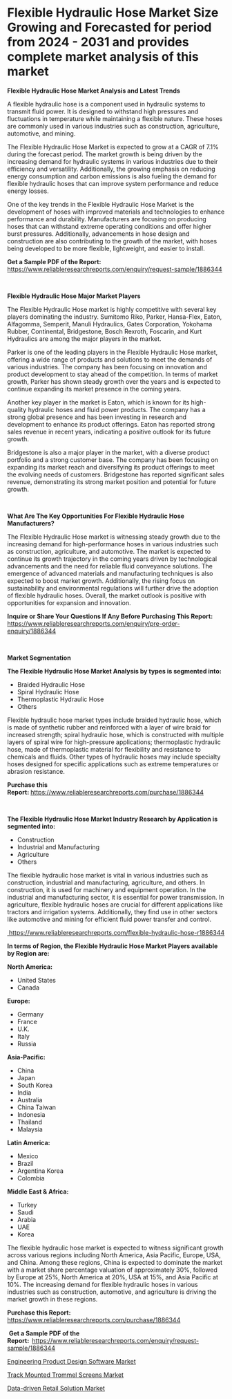 <p><h1>Flexible Hydraulic Hose Market Size Growing and Forecasted for period from 2024 - 2031 and provides complete market analysis of this market</h1></p><p><strong>Flexible Hydraulic Hose Market Analysis and Latest Trends</strong></p>
<p><p>A flexible hydraulic hose is a component used in hydraulic systems to transmit fluid power. It is designed to withstand high pressures and fluctuations in temperature while maintaining a flexible nature. These hoses are commonly used in various industries such as construction, agriculture, automotive, and mining.</p><p>The Flexible Hydraulic Hose Market is expected to grow at a CAGR of 7.1% during the forecast period. The market growth is being driven by the increasing demand for hydraulic systems in various industries due to their efficiency and versatility. Additionally, the growing emphasis on reducing energy consumption and carbon emissions is also fueling the demand for flexible hydraulic hoses that can improve system performance and reduce energy losses.</p><p>One of the key trends in the Flexible Hydraulic Hose Market is the development of hoses with improved materials and technologies to enhance performance and durability. Manufacturers are focusing on producing hoses that can withstand extreme operating conditions and offer higher burst pressures. Additionally, advancements in hose design and construction are also contributing to the growth of the market, with hoses being developed to be more flexible, lightweight, and easier to install.</p></p>
<p><strong>Get a Sample PDF of the Report:&nbsp;</strong> <a href="https://www.reliableresearchreports.com/enquiry/request-sample/1886344">https://www.reliableresearchreports.com/enquiry/request-sample/1886344</a></p>
<p>&nbsp;</p>
<p><strong>Flexible Hydraulic Hose Major Market Players</strong></p>
<p><p>The Flexible Hydraulic Hose market is highly competitive with several key players dominating the industry. Sumitomo Riko, Parker, Hansa-Flex, Eaton, Alfagomma, Semperit, Manuli Hydraulics, Gates Corporation, Yokohama Rubber, Continental, Bridgestone, Bosch Rexroth, Foscarin, and Kurt Hydraulics are among the major players in the market.</p><p>Parker is one of the leading players in the Flexible Hydraulic Hose market, offering a wide range of products and solutions to meet the demands of various industries. The company has been focusing on innovation and product development to stay ahead of the competition. In terms of market growth, Parker has shown steady growth over the years and is expected to continue expanding its market presence in the coming years.</p><p>Another key player in the market is Eaton, which is known for its high-quality hydraulic hoses and fluid power products. The company has a strong global presence and has been investing in research and development to enhance its product offerings. Eaton has reported strong sales revenue in recent years, indicating a positive outlook for its future growth.</p><p>Bridgestone is also a major player in the market, with a diverse product portfolio and a strong customer base. The company has been focusing on expanding its market reach and diversifying its product offerings to meet the evolving needs of customers. Bridgestone has reported significant sales revenue, demonstrating its strong market position and potential for future growth.</p></p>
<p>&nbsp;</p>
<p><strong>What Are The Key Opportunities For Flexible Hydraulic Hose Manufacturers?</strong></p>
<p><p>The Flexible Hydraulic Hose market is witnessing steady growth due to the increasing demand for high-performance hoses in various industries such as construction, agriculture, and automotive. The market is expected to continue its growth trajectory in the coming years driven by technological advancements and the need for reliable fluid conveyance solutions. The emergence of advanced materials and manufacturing techniques is also expected to boost market growth. Additionally, the rising focus on sustainability and environmental regulations will further drive the adoption of flexible hydraulic hoses. Overall, the market outlook is positive with opportunities for expansion and innovation.</p></p>
<p><strong>Inquire or Share Your Questions If Any Before Purchasing This Report:</strong> <a href="https://www.reliableresearchreports.com/enquiry/pre-order-enquiry/1886344">https://www.reliableresearchreports.com/enquiry/pre-order-enquiry/1886344</a></p>
<p>&nbsp;</p>
<p><strong>Market Segmentation</strong></p>
<p><strong>The Flexible Hydraulic Hose Market Analysis by types is segmented into:</strong></p>
<p><ul><li>Braided Hydraulic Hose</li><li>Spiral Hydraulic Hose</li><li>Thermoplastic Hydraulic Hose</li><li>Others</li></ul></p>
<p><p>Flexible hydraulic hose market types include braided hydraulic hose, which is made of synthetic rubber and reinforced with a layer of wire braid for increased strength; spiral hydraulic hose, which is constructed with multiple layers of spiral wire for high-pressure applications; thermoplastic hydraulic hose, made of thermoplastic material for flexibility and resistance to chemicals and fluids. Other types of hydraulic hoses may include specialty hoses designed for specific applications such as extreme temperatures or abrasion resistance.</p></p>
<p><strong>Purchase this Report:&nbsp;</strong><a href="https://www.reliableresearchreports.com/purchase/1886344">https://www.reliableresearchreports.com/purchase/1886344</a></p>
<p>&nbsp;</p>
<p><strong>The Flexible Hydraulic Hose Market Industry Research by Application is segmented into:</strong></p>
<p><ul><li>Construction</li><li>Industrial and Manufacturing</li><li>Agriculture</li><li>Others</li></ul></p>
<p><p>The flexible hydraulic hose market is vital in various industries such as construction, industrial and manufacturing, agriculture, and others. In construction, it is used for machinery and equipment operation. In the industrial and manufacturing sector, it is essential for power transmission. In agriculture, flexible hydraulic hoses are crucial for different applications like tractors and irrigation systems. Additionally, they find use in other sectors like automotive and mining for efficient fluid power transfer and control.</p></p>
<p><a href="https://www.reliableresearchreports.com/flexible-hydraulic-hose-r1886344">&nbsp;https://www.reliableresearchreports.com/flexible-hydraulic-hose-r1886344</a></p>
<p><strong>In terms of Region, the Flexible Hydraulic Hose Market Players available by Region are:</strong></p>
<p>
    <p> <strong> North America: </strong>
        <ul>
            <li>United States</li>
            <li>Canada</li>
        </ul>
        </p> 
    <p> <strong> Europe: </strong>
        <ul>
            <li>Germany</li>
            <li>France</li>
            <li>U.K.</li>
            <li>Italy</li>
            <li>Russia</li>
        </ul>
        </p> 
    <p> <strong> Asia-Pacific: </strong>
        <ul>
            <li>China</li>
            <li>Japan</li>
            <li>South Korea</li>
            <li>India</li>
            <li>Australia</li>
            <li>China Taiwan</li>
            <li>Indonesia</li>
            <li>Thailand</li>
            <li>Malaysia</li>
        </ul>
        </p> 
    <p> <strong> Latin America: </strong>
        <ul>
            <li>Mexico</li>
            <li>Brazil</li>
            <li>Argentina Korea</li>
            <li>Colombia</li>
        </ul>
        </p> 
    <p> <strong> Middle East & Africa: </strong>
        <ul>
            <li>Turkey</li>
            <li>Saudi</li>
            <li>Arabia</li>
            <li>UAE</li>
            <li>Korea</li>
        </ul>
    </p>
    </p>
<p><p>The flexible hydraulic hose market is expected to witness significant growth across various regions including North America, Asia Pacific, Europe, USA, and China. Among these regions, China is expected to dominate the market with a market share percentage valuation of approximately 30%, followed by Europe at 25%, North America at 20%, USA at 15%, and Asia Pacific at 10%. The increasing demand for flexible hydraulic hoses in various industries such as construction, automotive, and agriculture is driving the market growth in these regions.</p></p>
<p><strong>Purchase this Report: </strong><a href="https://www.reliableresearchreports.com/purchase/1886344">https://www.reliableresearchreports.com/purchase/1886344</a></p>
<p>&nbsp;<strong>Get a Sample PDF of the Report:&nbsp;&nbsp;</strong><a href="https://www.reliableresearchreports.com/enquiry/request-sample/1886344">https://www.reliableresearchreports.com/enquiry/request-sample/1886344</a></p>
<p><strong></strong></p>
<p><p><a href="https://github.com/nigngrjl95/Market-Research-Report-List-1/blob/main/engineering-product-design-software-market.md">Engineering Product Design Software Market</a></p><p><a href="https://issuu.com/reportprime-2/docs/track-mounted-trommel-screens-market-size-2030.ppt">Track Mounted Trommel Screens Market</a></p><p><a href="https://github.com/ayamgoreng5458/Market-Research-Report-List-1/blob/main/data-driven-retail-solution-market.md">Data-driven Retail Solution Market</a></p></p>